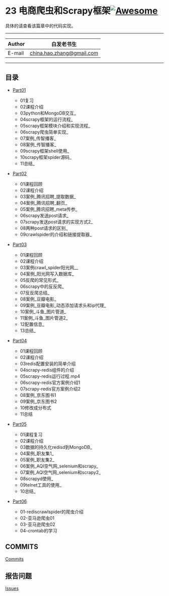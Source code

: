 # 23 电商爬虫和Scrapy框架[![Awesome](https://cdn.rawgit.com/sindresorhus/awesome/d7305f38d29fed78fa85652e3a63e154dd8e8829/media/badge.svg)](https://github.com/sindresorhus/awesome)

具体的请查看该篇章中的代码实现。
****
	
|Author|白发老书生|
|---|---
|E-mail|china.hao.zhang@gmail.com

****


<h2 id="catalog">目录</h2>

* [Part01](#Part01)
    * 01复习
    * 02课程介绍
    * 03python和MongoDB交互_
    * 04scrapy框架的运行流程_
    * 05scrapy框架模块介绍和实现流程_
    * 06scrapy爬虫简单实现_
    * 07案例_传智播客_
    * 08案例_传智播客_
    * 09scrapy框架shell使用_
    * 10scrapy框架spider源码_
    * 11总结_
    

    

    

   

* [Part02](#Part02)
    * 01课程回顾
    * 02课程介绍
    * 03案例_腾讯招聘_提取数据_
    * 04案例_腾讯招聘_翻页_
    * 05案例_腾讯招聘_meta传参_
    * 06scrapy发送post请求_
    * 07scrapy发送post请求的实现方式2_
    * 08两种post请求的区别_
    * 09crawlspider的介绍和链接提取器_
    

* [Part03](#Part03)
    * 01课程回顾
    * 02课程介绍
    * 03案例crawl_spider阳光网__
    * 04案例_阳光网写入数据库_
    * 05反爬的常见形式_
    * 06scrapy中的反反爬_
    * 07反反爬总结_
    * 08案例_豆瓣电影_
    * 09案例_豆瓣电影_动态添加请求头和ip代理_
    * 10案例_斗鱼_图片管道_
    * 11案例_斗鱼_图片管道2_
    * 12配置信息_
    * 13总结_
    

    

* [Part04](#Part04)
    * 01课程回顾
    * 02课程介绍
    * 03redis配置安装的简单介绍
    * 04scrapy-redis组件的介绍
    * 05scrapy-redis运行过程.mp4
    * 06scrapy-redis官方案例介绍1
    * 07scrapy-redis官方案例介绍2
    * 08案例_京东图书1
    * 09案例_京东图书2
    * 10修改成分布式
    * 11总结
    


* [Part05](#Part05)
   * 01课程复习
   * 02课程介绍
   * 03数据的持久化redisd到MongoDB_
   * 04案例_职友集1_
   * 05案例_职友集2_
   * 06案例_AQI空气网_selenium和scrapy_
   * 07案例_AQI空气网_selenium和scrapy2_
   * 08scrapyd使用_
   * 09telnet工具的使用_
   * 10总结_
   
* [Part06](#Part06)
    * 01-rediscrawlspider的爬虫介绍
    * 02-亚马逊爬虫01
    * 03-亚马逊爬虫02
    * 04-crontab的学习
    

    

    

    



## COMMITS

[Commits](https://github.com/HaoZhang95/PythonAndMachineLearning/commits/master)

## 报告问题

[Issues](https://github.com/HaoZhang95/PythonAndMachineLearning/issues)

